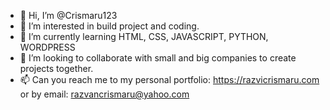 - 👋 Hi, I’m @Crismaru123
- 👀 I’m interested in build project and coding.
- 🌱 I’m currently learning HTML, CSS, JAVASCRIPT, PYTHON, WORDPRESS
- 💞️ I’m looking to collaborate with small and big companies to create projects together.
- 📫 Can you reach me to my personal portfolio: https://razvicrismaru.com or by email: razvancrismaru@yahoo.com

<!---
Crismaru123/Crismaru123 is a ✨ special ✨ repository because its `README.md` (this file) appears on your GitHub profile.
You can click the Preview link to take a look at your changes.
--->
